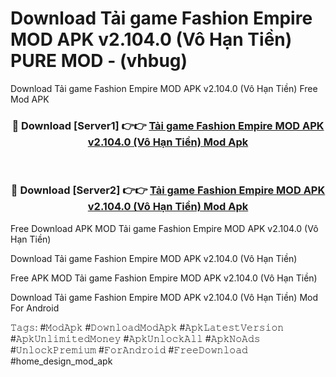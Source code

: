 # Download Tải game Fashion Empire MOD APK v2.104.0 (Vô Hạn Tiền) PURE MOD - (vhbug)
Download Tải game Fashion Empire MOD APK v2.104.0 (Vô Hạn Tiền) Free Mod APK

<div align="center">
<h3>🔴 Download [Server1] 👉👉 <a href="https://apk-comot.site?title=Tải_game_Fashion_Empire_MOD_APK_v2.104.0_(Vô_Hạn_Tiền)">Tải game Fashion Empire MOD APK v2.104.0 (Vô Hạn Tiền) Mod Apk</a></h3><br>

<h3>🔴 Download [Server2] 👉👉 <a href="https://apk-comot.site?title=Tải_game_Fashion_Empire_MOD_APK_v2.104.0_(Vô_Hạn_Tiền)">Tải game Fashion Empire MOD APK v2.104.0 (Vô Hạn Tiền) Mod Apk</a></h3>
</div>


Free Download APK MOD Tải game Fashion Empire MOD APK v2.104.0 (Vô Hạn Tiền)

Download Tải game Fashion Empire MOD APK v2.104.0 (Vô Hạn Tiền) 

Free APK MOD Tải game Fashion Empire MOD APK v2.104.0 (Vô Hạn Tiền) 

Download Tải game Fashion Empire MOD APK v2.104.0 (Vô Hạn Tiền) Mod For Android

𝚃𝚊𝚐𝚜: #𝙼𝚘𝚍𝙰𝚙𝚔 #𝙳𝚘𝚠𝚗𝚕𝚘𝚊𝚍𝙼𝚘𝚍𝙰𝚙𝚔 #𝙰𝚙𝚔𝙻𝚊𝚝𝚎𝚜𝚝𝚅𝚎𝚛𝚜𝚒𝚘𝚗 #𝙰𝚙𝚔𝚄𝚗𝚕𝚒𝚖𝚒𝚝𝚎𝚍𝙼𝚘𝚗𝚎𝚢 #𝙰𝚙𝚔𝚄𝚗𝚕𝚘𝚌𝚔𝙰𝚕𝚕 #𝙰𝚙𝚔𝙽𝚘𝙰𝚍𝚜 #𝚄𝚗𝚕𝚘𝚌𝚔𝙿𝚛𝚎𝚖𝚒𝚞𝚖 #𝙵𝚘𝚛𝙰𝚗𝚍𝚛𝚘𝚒𝚍 #𝙵𝚛𝚎𝚎𝙳𝚘𝚠𝚗𝚕𝚘𝚊𝚍 #home_design_mod_apk